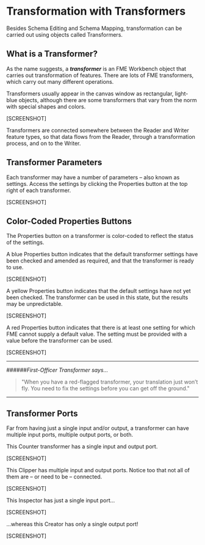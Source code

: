 # Transformation with Transformers #

Besides Schema Editing and Schema Mapping, transformation can be carried out using objects called Transformers.

## What is a Transformer? ##

As the name suggests, a ***transformer*** is an FME Workbench object that carries out transformation of features. There are lots of FME transformers, which carry out many different operations.

Transformers usually appear in the canvas window as rectangular, light-blue objects, although there are some transformers that vary from the norm with special shapes and colors.

[SCREENSHOT]

Transformers are connected somewhere between the Reader and Writer feature types, so that data flows from the Reader, through a transformation process, and on to the Writer.


## Transformer Parameters ##
Each transformer may have a number of parameters – also known as settings. Access the settings by clicking the Properties button at the top right of each transformer.

[SCREENSHOT]



## Color-Coded Properties Buttons ##
The Properties button on a transformer is color-coded to reflect the status of the settings.

A blue Properties button indicates that the default transformer settings have been checked and amended as required, and that the transformer is ready to use.

[SCREENSHOT]

A yellow Properties button indicates that the default settings have not yet been checked. The transformer can be used in this state, but the results may be unpredictable.

[SCREENSHOT]

A red Properties button indicates that there is at least one setting for which FME cannot supply a default value. The setting must be provided with a value before the transformer can be used.

[SCREENSHOT]



----------
######*First-Officer Transformer says…*

> "When you have a red-flagged transformer, your translation just won’t fly. You need to fix the settings before you can get off the ground."

----------


## Transformer Ports ##
Far from having just a single input and/or output, a transformer can have multiple input ports, multiple output ports, or both.

This Counter transformer has a single input and output port.

[SCREENSHOT]

This Clipper has multiple input and output ports. Notice too that not all of them are – or need to be – connected.

[SCREENSHOT]

This Inspector has just a single input port...

[SCREENSHOT]

…whereas this Creator has only a single output port!

[SCREENSHOT]
